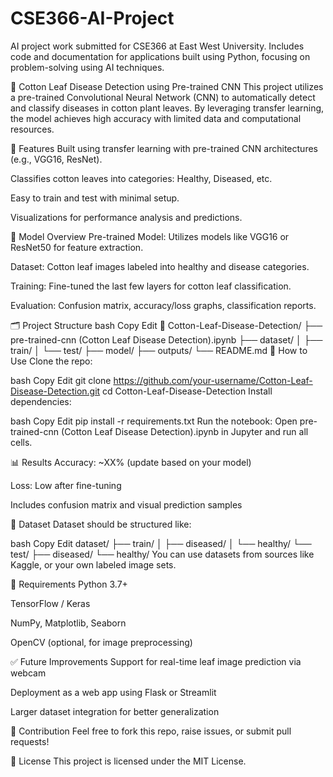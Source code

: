 # CSE366-AI-Project
AI project work submitted for CSE366 at East West University. Includes code and documentation for applications built using Python, focusing on problem-solving using AI techniques.

🌿 Cotton Leaf Disease Detection using Pre-trained CNN
This project utilizes a pre-trained Convolutional Neural Network (CNN) to automatically detect and classify diseases in cotton plant leaves. By leveraging transfer learning, the model achieves high accuracy with limited data and computational resources.

📌 Features
Built using transfer learning with pre-trained CNN architectures (e.g., VGG16, ResNet).

Classifies cotton leaves into categories: Healthy, Diseased, etc.

Easy to train and test with minimal setup.

Visualizations for performance analysis and predictions.

🧠 Model Overview
Pre-trained Model: Utilizes models like VGG16 or ResNet50 for feature extraction.

Dataset: Cotton leaf images labeled into healthy and disease categories.

Training: Fine-tuned the last few layers for cotton leaf classification.

Evaluation: Confusion matrix, accuracy/loss graphs, classification reports.

🗂️ Project Structure
bash
Copy
Edit
📁 Cotton-Leaf-Disease-Detection/
├── pre-trained-cnn (Cotton Leaf Disease Detection).ipynb
├── dataset/
│   ├── train/
│   └── test/
├── model/
├── outputs/
└── README.md
🧪 How to Use
Clone the repo:

bash
Copy
Edit
git clone https://github.com/your-username/Cotton-Leaf-Disease-Detection.git
cd Cotton-Leaf-Disease-Detection
Install dependencies:

bash
Copy
Edit
pip install -r requirements.txt
Run the notebook:
Open pre-trained-cnn (Cotton Leaf Disease Detection).ipynb in Jupyter and run all cells.

📊 Results
Accuracy: ~XX% (update based on your model)

Loss: Low after fine-tuning

Includes confusion matrix and visual prediction samples

📁 Dataset
Dataset should be structured like:

bash
Copy
Edit
dataset/
├── train/
│   ├── diseased/
│   └── healthy/
└── test/
    ├── diseased/
    └── healthy/
You can use datasets from sources like Kaggle, or your own labeled image sets.

🔧 Requirements
Python 3.7+

TensorFlow / Keras

NumPy, Matplotlib, Seaborn

OpenCV (optional, for image preprocessing)

✅ Future Improvements
Support for real-time leaf image prediction via webcam

Deployment as a web app using Flask or Streamlit

Larger dataset integration for better generalization

🤝 Contribution
Feel free to fork this repo, raise issues, or submit pull requests!

📜 License
This project is licensed under the MIT License.


